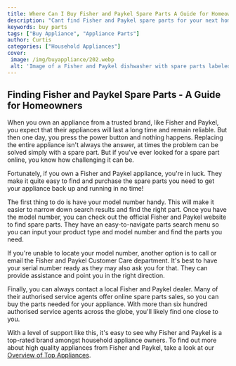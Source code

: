 ```yaml
---
title: Where Can I Buy Fisher and Paykel Spare Parts A Guide for Homeowners
description: "Cant find Fisher and Paykel spare parts for your next home repair This guide is here to help follow our detailed steps and find out the best way to buy the parts you need"
keywords: buy parts
tags: ["Buy Appliance", "Appliance Parts"]
author: Curtis
categories: ["Household Appliances"]
cover: 
 image: /img/buyappliance/202.webp
 alt: 'Image of a Fisher and Paykel dishwasher with spare parts labeled Where can I buy Fisher and Paykel spare parts'
---
```

## Finding Fisher and Paykel Spare Parts - A Guide for Homeowners

When you own an appliance from a trusted brand, like Fisher and Paykel, you expect that their appliances will last a long time and remain reliable. But then one day, you press the power button and nothing happens. Replacing the entire appliance isn't always the answer, at times the problem can be solved simply with a spare part. But if you've ever looked for a spare part online, you know how challenging it can be. 

Fortunately, if you own a Fisher and Paykel appliance, you're in luck. They make it quite easy to find and purchase the spare parts you need to get your appliance back up and running in no time! 

The first thing to do is have your model number handy. This will make it easier to narrow down search results and find the right part. Once you have the model number, you can check out the official Fisher and Paykel website to find spare parts. They have an easy-to-navigate parts search menu so you can input your product type and model number and find the parts you need. 

If you're unable to locate your model number, another option is to call or email the Fisher and Paykel Customer Care department. It's best to have your serial number ready as they may also ask you for that. They can provide assistance and point you in the right direction. 

Finally, you can always contact a local Fisher and Paykel dealer. Many of their authorised service agents offer online spare parts sales, so you can buy the parts needed for your appliance. With more than six hundred authorised service agents across the globe, you'll likely find one close to you. 

With a level of support like this, it's easy to see why Fisher and Paykel is a top-rated brand amongst household appliance owners. To find out more about high quality appliances from Fisher and Paykel, take a look at our [Overview of Top Appliances](./pages/appliance-overview).
